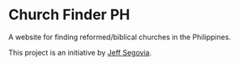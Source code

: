# Church Finder PH

A website for finding reformed/biblical churches in the Philippines.

This project is an initiative by [Jeff Segovia](https://jeffsegovia.dev).
